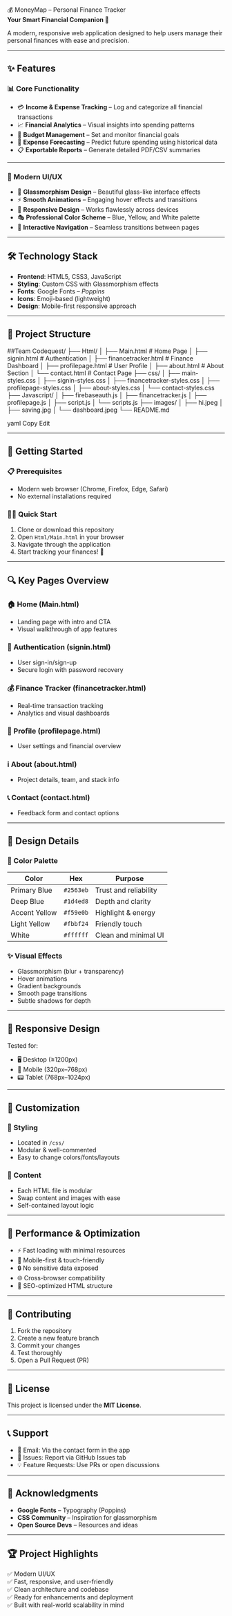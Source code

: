  💰 MoneyMap – Personal Finance Tracker  
**Your Smart Financial Companion 🚀**

A modern, responsive web application designed to help users manage their personal finances with ease and precision.

---

## ✨ Features

### 📊 Core Functionality
- 💳 **Income & Expense Tracking** – Log and categorize all financial transactions  
- 📈 **Financial Analytics** – Visual insights into spending patterns  
- 🎯 **Budget Management** – Set and monitor financial goals  
- 🔮 **Expense Forecasting** – Predict future spending using historical data  
- 📋 **Exportable Reports** – Generate detailed PDF/CSV summaries  

---

### 🎨 Modern UI/UX
- 🌈 **Glassmorphism Design** – Beautiful glass-like interface effects  
- ⚡ **Smooth Animations** – Engaging hover effects and transitions  
- 📱 **Responsive Design** – Works flawlessly across devices  
- 🎭 **Professional Color Scheme** – Blue, Yellow, and White palette  
- 🔄 **Interactive Navigation** – Seamless transitions between pages  

---

## 🛠️ Technology Stack
- **Frontend**: HTML5, CSS3, JavaScript  
- **Styling**: Custom CSS with Glassmorphism effects  
- **Fonts**: Google Fonts – *Poppins*  
- **Icons**: Emoji-based (lightweight)  
- **Design**: Mobile-first responsive approach  

---

## 📁 Project Structure

##Team Codequest/
├── Html/
│ ├── Main.html # Home Page
│ ├── signin.html # Authentication
│ ├── financetracker.html # Finance Dashboard
│ ├── profilepage.html # User Profile
│ ├── about.html # About Section
│ └── contact.html # Contact Page
├── css/
│ ├── main-styles.css
│ ├── signin-styles.css
│ ├── financetracker-styles.css
│ ├── profilepage-styles.css
│ ├── about-styles.css
│ └── contact-styles.css
├── Javascript/
│ ├── firebaseauth.js
│ ├── financetracker.js
│ ├── profilepage.js
│ ├── script.js
│ └── scripts.js
├── images/
│ ├── hi.jpeg
│ ├── saving.jpg
│ └── dashboard.jpeg
└── README.md

yaml
Copy
Edit

---

## 🚀 Getting Started

### 📋 Prerequisites
- Modern web browser (Chrome, Firefox, Edge, Safari)  
- No external installations required

### 🏃‍♂️ Quick Start
1. Clone or download this repository  
2. Open `Html/Main.html` in your browser  
3. Navigate through the application  
4. Start tracking your finances! 💪

---

## 🔍 Key Pages Overview

### 🏠 Home (Main.html)
- Landing page with intro and CTA  
- Visual walkthrough of app features

### 🔐 Authentication (signin.html)
- User sign-in/sign-up  
- Secure login with password recovery

### 💰 Finance Tracker (financetracker.html)
- Real-time transaction tracking  
- Analytics and visual dashboards

### 👤 Profile (profilepage.html)
- User settings and financial overview

### ℹ️ About (about.html)
- Project details, team, and stack info

### 📞 Contact (contact.html)
- Feedback form and contact options

---

## 🎨 Design Details

### 🌈 Color Palette
| Color         | Hex       | Purpose               |
|---------------|-----------|------------------------|
| Primary Blue  | `#2563eb` | Trust and reliability  |
| Deep Blue     | `#1d4ed8` | Depth and clarity      |
| Accent Yellow | `#f59e0b` | Highlight & energy     |
| Light Yellow  | `#fbbf24` | Friendly touch         |
| White         | `#ffffff` | Clean and minimal UI   |

### ✨ Visual Effects
- Glassmorphism (blur + transparency)  
- Hover animations  
- Gradient backgrounds  
- Smooth page transitions  
- Subtle shadows for depth  

---

## 📱 Responsive Design

Tested for:
- 🖥️ Desktop (≥1200px)  
- 📱 Mobile (320px–768px)  
- 📟 Tablet (768px–1024px)

---

## 🔧 Customization

### 🎨 Styling
- Located in `/css/`  
- Modular & well-commented  
- Easy to change colors/fonts/layouts

### 📝 Content
- Each HTML file is modular  
- Swap content and images with ease  
- Self-contained layout logic

---

## 🚀 Performance & Optimization
- ⚡ Fast loading with minimal resources  
- 📱 Mobile-first & touch-friendly  
- 🔒 No sensitive data exposed  
- 🌐 Cross-browser compatibility  
- 🎯 SEO-optimized HTML structure  

---

## 🤝 Contributing

1. Fork the repository  
2. Create a new feature branch  
3. Commit your changes  
4. Test thoroughly  
5. Open a Pull Request (PR)

---

## 📄 License

This project is licensed under the **MIT License**.

---

## 📞 Support

- 📧 Email: Via the contact form in the app  
- 🐛 Issues: Report via GitHub Issues tab  
- 💡 Feature Requests: Use PRs or open discussions  

---

## 🎉 Acknowledgments

- **Google Fonts** – Typography (Poppins)  
- **CSS Community** – Inspiration for glassmorphism  
- **Open Source Devs** – Resources and ideas

---

## 🏆 Project Highlights

✅ Modern UI/UX  
✅ Fast, responsive, and user-friendly  
✅ Clean architecture and codebase  
✅ Ready for enhancements and deployment  
✅ Built with real-world scalability in mind 
